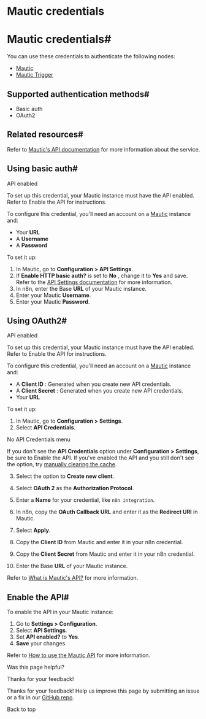# Mautic credentials

[ ](https://github.com/n8n-io/n8n-docs/edit/main/docs/integrations/builtin/credentials/mautic.md "Edit this page")

# Mautic credentials#

You can use these credentials to authenticate the following nodes:

  * [Mautic](../../app-nodes/n8n-nodes-base.mautic/)
  * [Mautic Trigger](../../trigger-nodes/n8n-nodes-base.mautictrigger/)



## Supported authentication methods#

  * Basic auth
  * OAuth2



## Related resources#

Refer to [Mautic's API documentation](https://developer.mautic.org/#rest-api) for more information about the service.

## Using basic auth#

API enabled

To set up this credential, your Mautic instance must have the API enabled. Refer to Enable the API for instructions.

To configure this credential, you'll need an account on a [Mautic](https://www.mautic.org/) instance and:

  * Your **URL**
  * A **Username**
  * A **Password**



To set it up:

  1. In Mautic, go to **Configuration > API Settings**.
  2. If **Enable HTTP basic auth?** is set to **No** , change it to **Yes** and save. Refer to the [API Settings documentation](https://docs.mautic.org/en/5.x/configuration/settings.html#api-settings) for more information.
  3. In n8n, enter the Base **URL** of your Mautic instance.
  4. Enter your Mautic **Username**.
  5. Enter your Mautic **Password**.



## Using OAuth2#

API enabled

To set up this credential, your Mautic instance must have the API enabled. Refer to Enable the API for instructions.

To configure this credential, you'll need an account on a [Mautic](https://www.mautic.org/) instance and:

  * A **Client ID** : Generated when you create new API credentials.
  * A **Client Secret** : Generated when you create new API credentials.
  * Your **URL**



To set it up:

  1. In Mautic, go to **Configuration > Settings**.
  2. Select **API Credentials**.

No API Credentials menu

If you don't see the **API Credentials** option under **Configuration > Settings**, be sure to Enable the API. If you've enabled the API and you still don't see the option, try [manually clearing the cache](https://forum.mautic.org/t/cant-find-api-credentials-menu/10689).

  3. Select the option to **Create new client**.

  4. Select **OAuth 2** as the **Authorization Protocol**.
  5. Enter a **Name** for your credential, like `n8n integration`.
  6. In n8n, copy the **OAuth Callback URL** and enter it as the **Redirect URI** in Mautic.
  7. Select **Apply**.
  8. Copy the **Client ID** from Mautic and enter it in your n8n credential.
  9. Copy the **Client Secret** from Mautic and enter it in your n8n credential.
  10. Enter the Base **URL** of your Mautic instance.



Refer to [What is Mautic's API?](https://kb.mautic.org/article/what-is-mautic-039%3bs-api.html#mcetoc_1g7n1bgoo0) for more information.

## Enable the API#

To enable the API in your Mautic instance:

  1. Go to **Settings > Configuration**.
  2. Select **API Settings**.
  3. Set **API enabled?** to **Yes**.
  4. **Save** your changes.



Refer to [How to use the Mautic API](https://kb.mautic.org/article/what-is-mautic-039;s-api.html) for more information.

Was this page helpful? 

Thanks for your feedback! 

Thanks for your feedback! Help us improve this page by submitting an issue or a fix in our [GitHub repo](https://github.com/n8n-io/n8n-docs). 

Back to top 
